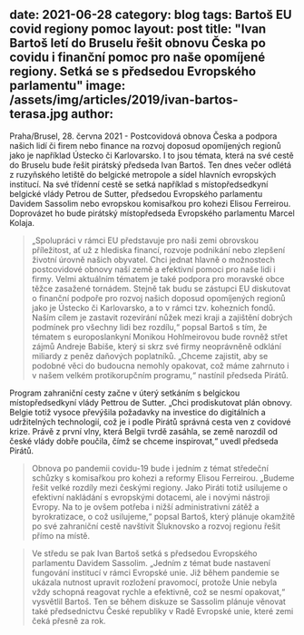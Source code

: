date:         2021-06-28
category:     blog
tags:         Bartoš EU covid regiony pomoc
layout:       post
title:        "Ivan Bartoš letí do Bruselu řešit obnovu Česka po covidu i finanční pomoc pro naše opomíjené regiony. Setká se s předsedou Evropského parlamentu"
image:        /assets/img/articles/2019/ivan-bartos-terasa.jpg
author:       
---


Praha/Brusel, 28. června 2021 - Postcovidová obnova Česka a podpora našich lidí či firem nebo finance na rozvoj doposud opomíjených regionů jako je například Ústecko či Karlovarsko. I to jsou témata, která na své cestě do Bruselu bude řešit pirátský předseda Ivan Bartoš. Ten dnes večer odlétá z ruzyňského letiště do belgické metropole a sídel hlavních evropských institucí. Na své třídenní cestě se setká například s místopředsedkyní belgické vlády Petrou de Sutter, předsedou Evropského parlamentu Davidem Sassolim nebo evropskou komisařkou pro kohezi Elisou Ferreirou. Doprovázet ho bude pirátský místopředseda Evropského parlamentu Marcel Kolaja.

> „Spolupráci v rámci EU představuje pro naši zemi obrovskou příležitost, ať už z hlediska financí, rozvoje podnikání nebo zlepšení životní úrovně našich obyvatel. Chci jednat hlavně o možnostech postcovidové obnovy naší země a efektivní pomoci pro naše lidi i firmy. Velmi aktuálním tématem je také podpora pro moravské obce těžce zasažené tornádem. Stejně tak budu se zástupci EU diskutovat o finanční podpoře pro rozvoj našich doposud opomíjených regionů jako je Ústecko či Karlovarsko, a to v rámci tzv. kohezních fondů. Naším cílem je zastavit rozevírání nůžek mezi kraji a zajištění dobrých podmínek pro všechny lidi bez rozdílu,“ popsal Bartoš s tím, že tématem s europoslankyní Monikou Hohlmeirovou bude rovněž střet zájmů Andreje Babiše, který si skrz své firmy neoprávněně odklání miliardy z peněz daňových poplatníků. „Chceme zajistit, aby se podobné věci do budoucna nemohly opakovat, což máme zahrnuto i v našem velkém protikorupčním programu,“ nastínil předseda Pirátů.

Program zahraniční cesty začne v úterý setkáním s belgickou místopředsedkyní vlády Pettrou de Sutter. „Chci prodiskutovat plán obnovy. Belgie totiž vysoce převýšila požadavky na investice do digitálních a udržitelných technologií, což je i podle Pirátů správná cesta ven z covidové krize. Právě z první vlny, která Belgii tvrdě zasáhla, se země narozdíl od české vlády dobře poučila, čímž se chceme inspirovat,“ uvedl předseda Pirátů.

> Obnova po pandemii covidu-19 bude i jedním z témat středeční schůzky s komisařkou pro kohezi a reformy Elisou Ferreirou. „Budeme řešit velké rozdíly mezi českými regiony. Jako Piráti totiž usilujeme o efektivní nakládání s evropskými dotacemi, ale i novými nástroji Evropy. Na to je ovšem potřeba i nižší administrativní zátěž a byrokratizace, o což usilujeme,“ popsal Bartoš, který plánuje okamžitě po své zahraniční cestě navštívit Šluknovsko a rozvoj regionu řešit přímo na místě.

> Ve středu se pak Ivan Bartoš setká s předsedou Evropského parlamentu Davidem Sassolim. „Jedním z témat bude nastavení fungování institucí v rámci Evropské unie. Již během pandemie se ukázala nutnost upravit rozložení pravomocí, protože Unie nebyla vždy schopná reagovat rychle a efektivně, což se nesmí opakovat,“ vysvětlil Bartoš. Ten se během diskuze se Sassolim plánuje věnovat také předsednictvu České republiky v Radě Evropské unie, které zemi čeká přesně za rok. 

